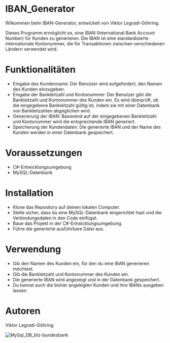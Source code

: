 # IBAN_Generator

Wilkommen beim IBAN-Generator, entwickelt von Viktor Legradi-Göhring.

Dieses Programm ermöglicht es, eine IBAN (International Bank Account Number) für Kunden zu generieren. Die IBAN ist eine standardisierte internationale Kontonummer, die für Transaktionen zwischen verschiedenen Ländern verwendet wird.

# Funktionalitäten
- Eingabe des Kundenname: Der Benutzer wird aufgefordert, den Namen des Kunden einzugeben.
- Eingabe der Bankleitzahl und Kontonummer: Der Benutzer gibt die Bankleitzahl und Kontonummer des Kunden ein. Es wird überprüft, ob die eingegebene Bankleitzahl gültig ist, indem sie mit einer Datenbank von Bankleitzahlen abgeglichen wird.
- Generierung der IBAN: Basierend auf der eingegebenen Bankleitzahl und Kontonummer wird die entsprechende IBAN generiert.
- Speicherung der Kundendaten: Die generierte IBAN und der Name des Kunden werden in einer Datenbank gespeichert.

# Voraussetzungen
- C#-Entwicklungsumgebung
- MySQL-Datenbank

# Installation
- Klone das Repository auf deinen lokalen Computer.
- Stelle sicher, dass du eine MySQL-Datenbank eingerichtet hast und die Verbindungsdaten in den Code einfügst.
- Baue das Projekt in der C#-Entwicklungsumgebung.
- Führe die generierte ausführbare Datei aus.

# Verwendung
- Gib den Namen des Kunden ein, für den du eine IBAN generieren möchtest.
- Gib die Bankleitzahl und Kontonummer des Kunden ein.
- Die generierte IBAN wird angezeigt und in der Datenbank gespeichert.
- Du kannst auch die bisher angelegten Kunden und ihre IBANs ausgeben lassen.

# Autoren
Viktor Legradi-Göhring


![MySql_DB_blz-bundesbank](https://github.com/viktor900221/IBAN_Generator/assets/79362660/5246e4cb-d424-4da1-81a0-5a7cb1f43052)

